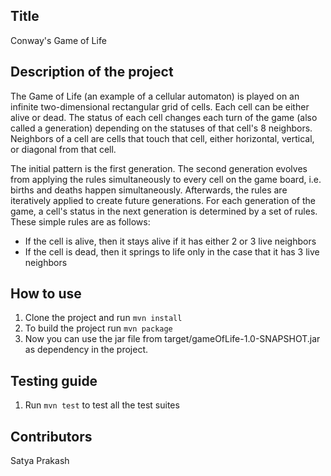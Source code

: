 ## Title
Conway's Game of Life
## Description of the project
The Game of Life (an example of a cellular automaton) is played on an infinite two-dimensional rectangular grid of cells. Each cell can be either alive or dead. The status of each cell changes each turn of the game (also called a generation) depending on the statuses of that cell's 8 neighbors. Neighbors of a cell are cells that touch that cell, either horizontal, vertical, or diagonal from that cell.

The initial pattern is the first generation. The second generation evolves from applying the rules simultaneously to every cell on the game board, i.e. births and deaths happen simultaneously. Afterwards, the rules are iteratively applied to create future generations. For each generation of the game, a cell's status in the next generation is determined by a set of rules. These simple rules are as follows:

- If the cell is alive, then it stays alive if it has either 2 or 3 live neighbors
- If the cell is dead, then it springs to life only in the case that it has 3 live neighbors

## How to use
1. Clone the project and run `mvn install`
2. To build the project run `mvn package`
3. Now you can use the jar file from target/gameOfLife-1.0-SNAPSHOT.jar as dependency in the project.
## Testing guide
1. Run `mvn test` to test all the test suites
## Contributors
Satya Prakash
